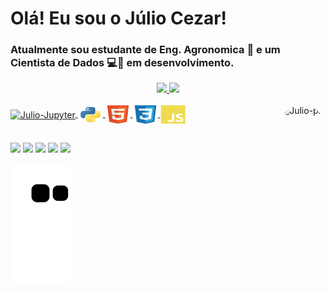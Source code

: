 # Olá! Eu sou o  Júlio Cezar!
### Atualmente sou estudante de Eng. Agronomica 🌱 e um Cientista de Dados 💻🎲 em desenvolvimento.

<div align="center">
  <a href="https://www.linkedin.com/in/j%C3%BAlio-cezar-candido-da-silva-a0408017a/">
  <img height="180em" src="https://github-readme-stats.vercel.app/api?username=Julio-Cezar-Candido&show_icons=true&theme=merko&include_all_commits=true&count_private=true"/>
  <img height="180em" src="https://github-readme-stats.vercel.app/api/top-langs/?username=Julio-Cezar-Candido&layout=compact&langs_count=7&theme=merko"/>
</div>
<div style="display: inline_block"><br>
  <img align="center" alt="Julio-Jupyter" height="30" width="40" src="https://cdn.jsdelivr.net/gh/devicons/devicon/icons/jupyter/jupyter-original-wordmark.svg">
  <img align="center" alt="Julio-Python" height="30" width="40" src="https://raw.githubusercontent.com/devicons/devicon/master/icons/python/python-original.svg">
  <img align="center" alt="Julio-HTML" height="30" width="40" src="https://raw.githubusercontent.com/devicons/devicon/master/icons/html5/html5-original.svg">
  <img align="center" alt="Julio-CSS" height="30" width="40" src="https://raw.githubusercontent.com/devicons/devicon/master/icons/css3/css3-original.svg">
  <img align="center" alt="Julio-Js" height="30" width="40" src="https://raw.githubusercontent.com/devicons/devicon/master/icons/javascript/javascript-plain.svg">
  <img align="right" alt="Julio-pic" height="150" style="border-radius:50px;" src="https://share-cdn.picrew.me/shareImg/org/202110/338224_tErmlpq8.png">
</div>
  
  ##
 
<div>
  <a href="https://www.linkedin.com/in/j%C3%BAlio-cezar-candido-da-silva-a0408017a/" target="_blank"><img src="https://img.shields.io/badge/-LinkedIn-%230077B5?style=for-the-badge&logo=linkedin&logoColor=white" target="_blank"></a>
  <a href="https://www.instagram.com/j.c_candido/" target="_blank"><img src="https://img.shields.io/badge/-Instagram-%23E4405F?style=for-the-badge&logo=instagram&logoColor=white" target="_blank"></a>
  <a href="https://t.me/JCCDS" target="_blank"><img src="https://img.shields.io/badge/Telegram-2CA5E0?style=for-the-badge&logo=telegram&logoColor=white" target="_blank"></a>
  <a href = "mailto:jccds.agro@gmail.com"><img src="https://img.shields.io/badge/-Gmail-%23333?style=for-the-badge&logo=gmail&logoColor=white" target="_blank"></a>
  <a href="https://www.youtube.com/channel/UCUUuRzYjWqmGaLOWrfnwtUg" target="_blank"><img src="https://img.shields.io/badge/YouTube-FF0000?style=for-the-badge&logo=youtube&logoColor=white" target="_blank"></a>
 
  ![Snake animation](https://github.com/rafaballerini/rafaballerini/blob/output/github-contribution-grid-snake.svg)
 
</div>

